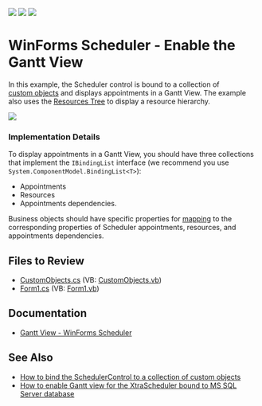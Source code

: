 <!-- default badges list -->
![](https://img.shields.io/endpoint?url=https://codecentral.devexpress.com/api/v1/VersionRange/128634788/14.2.7%2B)
[![](https://img.shields.io/badge/Open_in_DevExpress_Support_Center-FF7200?style=flat-square&logo=DevExpress&logoColor=white)](https://supportcenter.devexpress.com/ticket/details/T185539)
[![](https://img.shields.io/badge/📖_How_to_use_DevExpress_Examples-e9f6fc?style=flat-square)](https://docs.devexpress.com/GeneralInformation/403183)
<!-- default badges end -->

# WinForms Scheduler - Enable the Gantt View

In this example, the Scheduler control is bound to a collection of [custom objects](https://docs.devexpress.com/WindowsForms/9606/controls-and-libraries/scheduler/data-binding/data-sources/business-objects) and displays appointments in a Gantt View. The example also uses the [Resources Tree](https://docs.devexpress.com/WindowsForms/10685/controls-and-libraries/scheduler/visual-elements/resources-tree) to display a resource hierarchy.

![](https://raw.githubusercontent.com/DevExpress-Examples/how-to-enable-gantt-view-for-the-schedulercontrol-bound-to-collection-of-business-objects-t185539/14.2.7%2B/media/winforms-ascheduler-gantt-view.png)

### Implementation Details

To display appointments in a Gantt View, you should have three collections that implement the `IBindingList` interface (we recommend you use `System.ComponentModel.BindingList<T>`):

* Appointments
* Resources
* Appointments dependencies.

Business objects should have specific properties for [mapping](https://docs.devexpress.com/WindowsForms/15468/controls-and-libraries/scheduler/data-binding/mappings) to the corresponding properties of Scheduler appointments, resources, and appointments dependencies.


## Files to Review

* [CustomObjects.cs](./CS/dxT183299/CustomObjects.cs) (VB: [CustomObjects.vb](./VB/dxT183299/CustomObjects.vb))
* [Form1.cs](./CS/dxT183299/Form1.cs) (VB: [Form1.vb](./VB/dxT183299/Form1.vb))


## Documentation

* [Gantt View - WinForms Scheduler](https://docs.devexpress.com/WindowsForms/10698/controls-and-libraries/scheduler/views/gantt-view)


## See Also

* [How to bind the SchedulerControl to a collection of custom objects](https://supportcenter.devexpress.com/ticket/details/e750/winforms-scheduler-bind-to-a-collection-of-custom-appointments)
* [How to enable Gantt view for the XtraScheduler bound to MS SQL Server database](https://supportcenter.devexpress.com/ticket/details/e3574/winforms-scheduler-create-gantt-chart-bound-to-ms-sql-server-database)
